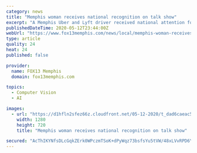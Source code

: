 ```yaml
---
category: news
title: "Memphis woman receives national recognition on talk show"
excerpt: "A Memphis Uber and Lyft driver received national attention for delivering food to healthcare workers in Germantown. It was a Mother’s Day surprise for Tammy Rivera. She spent more than 50 days in a row delivering meals to frontline workers in the Mid-South."
publishedDateTime: 2020-05-12T23:44:00Z
webUrl: "https://www.fox13memphis.com/news/local/memphis-woman-receives-national-recognition-talk-show/E2GA6IMNBVCD3DDDAYQVZO2UYU/"
type: article
quality: 24
heat: 24
published: false

provider:
  name: FOX13 Memphis
  domain: fox13memphis.com

topics:
  - Computer Vision
  - AI

images:
  - url: "https://d1hfln2sfez66z.cloudfront.net/05-12-2020/t_dad6caeac53e4991a86925f8851bbfbd_name_15A83341FD61468885426C48BED1DBE7.jpg"
    width: 1280
    height: 720
    title: "Memphis woman receives national recognition on talk show"

secured: "AcThIKYNfsDLcGqkZErk0WPczmTSoK+dPyWqz73bsfsYu5tVW/48xLVvRPD6YEZ8NvptS+jCYnIGp+TOYJoX2HW5o0gNP4pmNbS3+mH3csjXoe/I4/48XD3GI/coz0dromdXPw02uYdLN7j6DnUw4ouIAwNUGD6fE52Xp+5FGk2vzWHdGsmEgXyemNnW58eUBXBeO8IhBqWS8EZE5cvYuK/wYb9l7gBERLXUiTuGrnXsAwXv6V5RtpnqSHgoAirL994arqKvQCs/quIFpf9Hu2S9jvM9PzQ3WrwGyUnXhd2epJNu8n5avGg3N7NB1327;Ju5bGHLvFyr0E2bqPCl0wg=="
---
```


